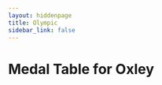 ```yaml
---
layout: hiddenpage
title: Olympic
sidebar_link: false
---
```


# Medal Table for Oxley

<div id="medalTable"></div>
<div id="nextMatch"></div>

<script src="olympic.js"></script>

<style>
  table {
    width: 100%;
    border-collapse: collapse;
    font-size: 16px;
  }

  th, td {
    border: 1px solid black;
    padding: 8px;
    text-align: center;
  }

  th {
    background-color: #f2f2f2;
  }

  tr:nth-child(even) {
    background-color: #f9f9f9;
  }

  .person-cell {
    font-size: 20px;
    padding: 5px;
  }

  .countries-cell {
    font-size: 18px;
    padding: 5px;
  }

  .points-cell {
    font-size: 20px;
    padding: 5px;
  }

  .country-name {
    font-size: 24px;
  }

  .medal-count {
    font-size: 18px;
  }
</style>
